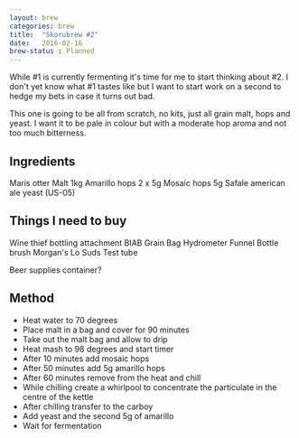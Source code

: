 ```yaml
---
layout: brew
categories: brew
title:  "Skorubrew #2"
date:   2016-02-16
brew-status : Planned
---
```


While #1 is currently fermenting it's time for me to start thinking about #2. I don't yet know what #1 tastes like but I want to start work on a second to hedge my bets in case it turns out bad.

This one is going to be all from scratch, no kits, just all grain malt, hops and yeast. I want it to be pale in colour but with a moderate hop aroma and not too much bitterness.

Ingredients
-----

Maris otter Malt 1kg
Amarillo hops 2 x 5g
Mosaic hops 5g
Safale american ale yeast (US-05)

Things I need to buy
-----

Wine thief
bottling attachment
BIAB Grain Bag
Hydrometer
Funnel
Bottle brush
Morgan's Lo Suds
Test tube

Beer supplies container?


Method
-------

* Heat water to 70 degrees
* Place malt in a bag and cover for 90 minutes
* Take out the malt bag and allow to drip
* Heat mash to 98 degrees and start timer
* After 10 minutes add mosaic hops
* After 50 minutes add 5g amarillo hops
* After 60 minutes remove from the heat and chill
* While chilling create a whirlpool to concentrate the particulate in the centre of the kettle
* After chilling transfer to the carboy
* Add yeast and the second 5g of amarillo
* Wait for fermentation
